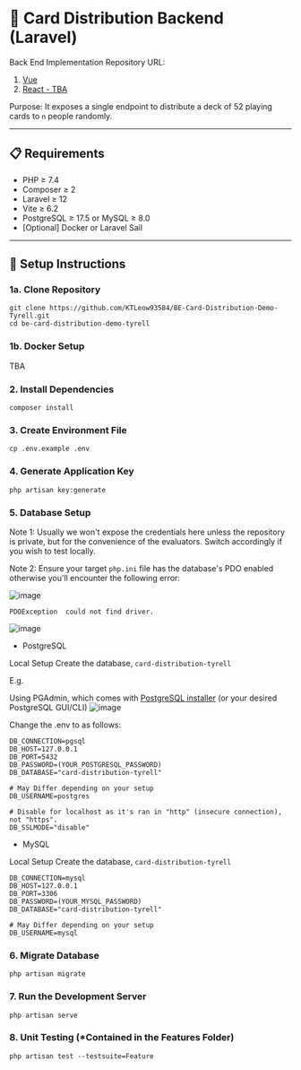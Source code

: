 # 🎴 Card Distribution Backend (Laravel)

Back End Implementation Repository URL: 
1. [Vue](https://github.com/KTLeow93584/FE-Card-Distribution-Demo-Tyrell-Vue)
2. [React - TBA]()

Purpose: It exposes a single endpoint to distribute a deck of 52 playing cards to `n` people randomly.

---

## 📋 Requirements

- PHP ≥ 7.4
- Composer ≥ 2
- Laravel ≥ 12
- Vite ≥ 6.2
- PostgreSQL ≥ 17.5 or MySQL ≥ 8.0
- [Optional] Docker or Laravel Sail

---

## 🚀 Setup Instructions

### 1a. Clone Repository

```
git clone https://github.com/KTLeow93584/BE-Card-Distribution-Demo-Tyrell.git
cd be-card-distribution-demo-tyrell
```

### 1b. Docker Setup
TBA

### 2. Install Dependencies
```
composer install
```

### 3. Create Environment File
```
cp .env.example .env
```

### 4. Generate Application Key
```
php artisan key:generate
```

### 5. Database Setup
Note 1: Usually we won't expose the credentials here unless the repository is private, but for the convenience of the evaluators.
Switch accordingly if you wish to test locally.

Note 2: Ensure your target `php.ini` file has the database's PDO enabled otherwise you'll encounter the following error:

![image](https://github.com/user-attachments/assets/e0d135bc-1799-41cb-8393-b618160b58b3)

```
PDOException  could not find driver.
```

![image](https://github.com/user-attachments/assets/4b3c4939-6ef9-40f9-a8ec-7abcf99e8944)


- PostgreSQL

Local Setup
Create the database, `card-distribution-tyrell`

E.g.

Using PGAdmin, which comes with [PostgreSQL installer](https://www.postgresql.org/download/) (or your desired PostgreSQL GUI/CLI)
![image](https://github.com/user-attachments/assets/91276a87-9b6c-4b71-b66e-b8762623cda2)

Change the .env to as follows:
```
DB_CONNECTION=pgsql
DB_HOST=127.0.0.1
DB_PORT=5432
DB_PASSWORD=(YOUR_POSTGRESQL_PASSWORD)
DB_DATABASE="card-distribution-tyrell"

# May Differ depending on your setup
DB_USERNAME=postgres

# Disable for localhost as it's ran in "http" (insecure connection), not "https".
DB_SSLMODE="disable"
```

- MySQL

Local Setup
Create the database, `card-distribution-tyrell`

```
DB_CONNECTION=mysql
DB_HOST=127.0.0.1
DB_PORT=3306
DB_PASSWORD=(YOUR_MYSQL_PASSWORD)
DB_DATABASE="card-distribution-tyrell"

# May Differ depending on your setup
DB_USERNAME=mysql
```

### 6. Migrate Database
```
php artisan migrate
```

### 7. Run the Development Server
```
php artisan serve
```

### 8. Unit Testing (*Contained in the Features Folder)
```
php artisan test --testsuite=Feature
```
